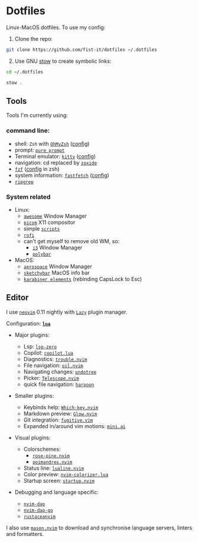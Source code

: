# Dotfiles 

Linux-MacOS dotfiles.
To use my config:

1. Clone the repo:
``` bash
git clone https://github.com/fist-it/dotfiles ~/.dotfiles
```

2. Use GNU [stow](https://www.gnu.org/software/stow/) to create symbolic links:
``` bash
cd ~/.dotfiles

stow .
```

## Tools

Tools I'm currently using:

### command line:

- shell: `Zsh` with [``OhMyZsh``](https://ohmyz.sh/)  ([config](.zshrc))
- prompt: [`pure prompt`](https://github.com/sindresorhus/pure)
- Terminal emulator: [`kitty`](https://sw.kovidgoyal.net/kitty/) ([config](.config/kitty/kitty.conf))
- navigation: cd replaced by [`zoxide`](https://github.com/ajeetdsouza/zoxide)
- [`fzf`](https://github.com/junegunn/fzf) ([config](.zshrc#L139) in
  zsh)
- system information: [`fastfetch`](https://github.com/fastfetch-cli/fastfetch)
([config](.config/fastfetch/config.jsonc))
- [`ripgrep`](https://github.com/BurntSushi/ripgrep)

### System related

- Linux:
    - [`awesome`](https://awesomewm.org/) Window Manager
    - [`picom`](https://github.com/yshui/picom) X11 compositor
    - simple [`scripts`](.config/config_scripts/)
    - [`rofi`](https://github.com/davatorium/rofi)
    - can't get myself to remove old WM, so:
        - [`i3`](https://i3wm.org/) Window Manager
        - [`polybar`](https://github.com/polybar/polybar)
- MacOS:
    - [`aerospace`](https://github.com/nikitabobko/AeroSpace) Window Manager
    - [`sketchybar`](https://github.com/FelixKratz/SketchyBar) MacOS info bar
    - [`karabiner elements`](https://karabiner-elements.pqrs.org/) (rebinding
      CapsLock to Esc)

## Editor

I use [`neovim`](https://github.com/neovim/neovim) 0.11 nightly with [`Lazy`](https://github.com/folke/lazy.nvim)
plugin manager.

Configuration: **[`lua`](.config/nvim/)**

- Major plugins:
    - Lsp: [`lsp-zero`](https://github.com/VonHeikemen/lsp-zero.nvim)
    - Copilot: [`copilot.lua`](https://github.com/zbirenbaum/copilot.lua)
    - Diagnostics: [`trouble.nvim`](https://github.com/folke/trouble.nvim)
    - File navigation: [`oil.nvim`](https://github.com/stevearc/oil.nvim)
    - Navigating changes: [`undotree`](https://github.com/mbbill/undotree)
    - Picker: [`Telescope.nvim`](https://github.com/nvim-telescope/telescope.nvim)
    - quick file navigation: [`harpoon`](https://github.com/ThePrimeagen/harpoon)

- Smaller plugins:
    - Keybinds help: [`Which-key.nvim`](https://github.com/folke/which-key.nvim)
    - Markdown preview: [`Glow.nvim`](https://github.com/ellisonleao/glow.nvim)
    - Git integration: [`fugitive.vim`](https://github.com/tpope/vim-fugitive)
    - Expanded in/around vim motions: [`mini.ai`](https://github.com/echasnovski/mini.ai)

- Visual plugins:
    - Colorschemes:
        - [`rose-pine.nvim`](https://github.com/rose-pine/neovim)
        - [`poimandres.nvim`](https://github.com/olivercederborg/poimandres.nvim)
    - Status line: [`lualine.nvim`](https://github.com/nvim-lualine/lualine.nvim)
    - Color preview: [`nvim-colorizer.lua`](https://github.com/norcalli/nvim-colorizer.lua)
    - Startup screen: [`startup.nvim`](https://github.com/max397574/startup.nvim)

- Debugging and language specific:
    - [`nvim-dap`](https://github.com/mfussenegger/nvim-dap)
    - [`nvim-dap-go`](https://github.com/leoluz/nvim-dap-go)
    - [`rustaceanvim`](https://github.com/mrcjkb/rustaceanvim)

I also use [`mason.nvim`](https://github.com/williamboman/mason.nvim) to download
and synchronise language servers, linters and formatters.
